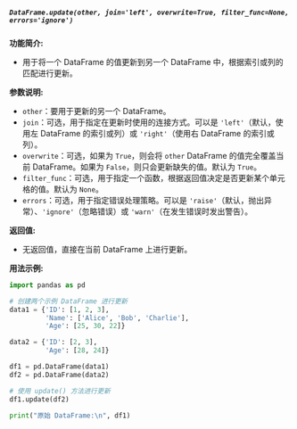 ##### `DataFrame.update(other, join='left', overwrite=True, filter_func=None, errors='ignore')`
**功能简介:**
- 用于将一个 DataFrame 的值更新到另一个 DataFrame 中，根据索引或列的匹配进行更新。

**参数说明:**
- `other`：要用于更新的另一个 DataFrame。
- `join`：可选，用于指定在更新时使用的连接方式。可以是 `'left'`（默认，使用左 DataFrame 的索引或列）或 `'right'`（使用右 DataFrame 的索引或列）。
- `overwrite`：可选，如果为 `True`，则会将 `other` DataFrame 的值完全覆盖当前 DataFrame。如果为 `False`，则只会更新缺失的值。默认为 `True`。
- `filter_func`：可选，用于指定一个函数，根据返回值决定是否更新某个单元格的值。默认为 `None`。
- `errors`：可选，用于指定错误处理策略。可以是 `'raise'`（默认，抛出异常）、`'ignore'`（忽略错误）或 `'warn'`（在发生错误时发出警告）。

**返回值:**
- 无返回值，直接在当前 DataFrame 上进行更新。

**用法示例:**
```python
import pandas as pd

# 创建两个示例 DataFrame 进行更新
data1 = {'ID': [1, 2, 3],
         'Name': ['Alice', 'Bob', 'Charlie'],
         'Age': [25, 30, 22]}

data2 = {'ID': [2, 3],
         'Age': [28, 24]}

df1 = pd.DataFrame(data1)
df2 = pd.DataFrame(data2)

# 使用 update() 方法进行更新
df1.update(df2)

print("原始 DataFrame:\n", df1)
```
